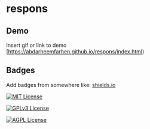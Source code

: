 # respons

## Demo

Insert gif or link to demo [https://abdarheemfarhen.github.io/respons/index.html)

## Badges

Add badges from somewhere like: [shields.io](https://shields.io/)

[![MIT License](https://img.shields.io/badge/License-MIT-green.svg)](https://choosealicense.com/licenses/mit/)


[![GPLv3 License](https://img.shields.io/badge/License-GPL%20v3-yellow.svg)](https://opensource.org/licenses/)  

[![AGPL License](https://img.shields.io/badge/license-AGPL-blue.svg)](http://www.gnu.org/licenses/agpl-3.0)


